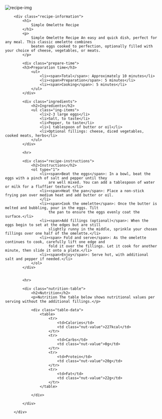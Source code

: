 <!DOCTYPE html>
<html lang="en">

<head>
    <meta charset="UTF-8">
    <meta name="viewport" content="width=device-width, initial-scale=1.0">
    <title>Landing Page</title>
    <link rel="stylesheet" href="style.css">
</head>

<body>
    <div class="container">
        <div class="recipe-img">
            <img src="./image-omelette.jpeg" alt="recipe-img">
        </div>

        <div class="recipe-information">
            <h1>
                Simple Omelette Recipe
            </h1>
            <p>
                Simple Omelette Recipe An easy and quick dish, perfect for any meal. This classic omelette combines
                beaten eggs cooked to perfection, optionally filled with your choice of cheese, vegetables, or meats.
            </p>

            <div class="prepare-time">
            <h3>Preparation time</h3>
                <ul>
                    <li><span>Total</span>: Approximately 10 minutes</li>
                    <li><span>Preparation</span>: 5 minutes</li>
                    <li><span>Cooking</span>: 5 minutes</li>
                </ul>
            </div>

            <div class="ingredients">
                <h2>Ingredients</h2>
                <ul class="ing-items">
                    <li>2-3 large eggs</li>
                    <li>Salt, to taste</li>
                    <li>Pepper, to taste</li>
                    <li>1 tablespoon of butter or oil</li>
                    <li>Optional fillings: cheese, diced vegetables, cooked meats, herbs</li>
                </ul>
            </div>

            <hr>

            <div class="recipe-instructions">
                <h2>Instructions</h2>
                <ol type="1">
                    <li><span>Beat the eggs</span>: In a bowl, beat the eggs with a pinch of salt and pepper until they
                        are well mixed. You can add a tablespoon of water or milk for a fluffier texture.</li>
                    <li><span>Heat the pan</span>: Place a non-stick frying pan over medium heat and add butter or oil.
                    </li>
                    <li><span>Cook the omelette</span>: Once the butter is melted and bubbling, pour in the eggs. Tilt
                        the pan to ensure the eggs evenly coat the surface.</li>
                    <li><span>Add fillings (optional)</span>: When the eggs begin to set at the edges but are still
                        slightly runny in the middle, sprinkle your chosen fillings over one half of the omelette.</li>
                    <li><span> Fold and serve</span>: As the omelette continues to cook, carefully lift one edge and
                        fold it over the fillings. Let it cook for another minute, then slide it onto a plate.</li>
                    <li><span>Enjoy</span>: Serve hot, with additional salt and pepper if needed.</li>
                </ol>
            </div>

            
            <hr>

            <div class="nutrition-table">
                <h2>Nutrition</h2>
                <p>Nutrition The table below shows nutritional values per serving without the additional fillings.</p>

                <div class="table-data">
                    <table>
                        <tr>
                            <td>Calories</td>
                            <td class="nut-value">227kcal</td>
                        </tr>
                        <tr>
                            <td>Carbs</td>
                            <td class="nut-value">0g</td>
                        </tr>
                        <tr>
                            <td>Protein</td>
                            <td class="nut-value">20g</td>
                        </tr>
                        <tr>
                            <td>Fat</td>
                            <td class="nut-value">22g</td>
                        </tr>
                    </table>

                </div>

            </div>

        </div>
</body>

</html>
